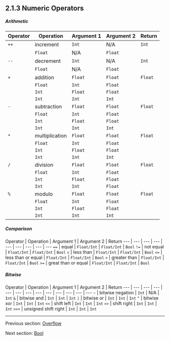 ## 2.1.3 Numeric Operators

##### Arithmetic
 
 Operator  | Operation  | Argument 1  | Argument 2  | Return 
 --- | --- | --- | --- | ---
<code>++</code> | increment  | `Int`  | N/A  | `Int`
 |  | `Float`  | N/A  | `Float`
<code>--</code>  | decrement  | `Int`  | N/A  | `Int`
 |  | `Float`  | N/A  | `Float`
<code>+</code>  | addition  | `Float`  | `Float`  | `Float` 
 |  | `Float`  | `Int`  | `Float` 
 |  | `Int`  | `Float`  | `Float` 
 |  | `Int`  | `Int`  | `Int` 
<code>-</code>  | subtraction  | `Float`  | `Float`  | `Float` 
 |  | `Float`  | `Int`  | `Float` 
 |  | `Int`  | `Float`  | `Float` 
 |  | `Int`  | `Int`  | `Int` 
<code>*</code>  | multiplication  | `Float`  | `Float`  | `Float` 
 |  | `Float`  | `Int`  | `Float` 
 |  | `Int`  | `Float`  | `Float` 
 |  | `Int`  | `Int`  | `Int` 
<code>/</code>  | division  | `Float`  | `Float`  | `Float` 
 |  | `Float`  | `Int`  | `Float` 
 |  | `Int`  | `Float`  | `Float` 
 |  | `Int`  | `Int`  | `Float` 
<code>%</code>  | modulo  | `Float`  | `Float`  | `Float` 
 |  | `Float`  | `Int`  | `Float` 
 |  | `Int`  | `Float`  | `Float` 
 |  | `Int`  | `Int`  | `Int` 
 
##### Comparison
 
 Operator  | Operation  | Argument 1  | Argument 2  | Return 
 --- | --- | --- | --- | --- | --- | --- | --- | ---
<code>==</code>  | equal  | `Float/Int`  | `Float/Int`  | `Bool` 
<code>!=</code>  | not equal  | `Float/Int`  | `Float/Int`  | `Bool` 
<code>&lt;</code>  | less than  | `Float/Int`  | `Float/Int`  | `Bool` 
<code>&lt;=</code>  | less than or equal  | `Float/Int`  | `Float/Int`  | `Bool` 
<code>&gt;</code>  | greater than  | `Float/Int`  | `Float/Int`  | `Bool` 
<code>&gt;=</code>  | great than or equal  | `Float/Int`  | `Float/Int`  | `Bool` 
 
##### Bitwise
 
 Operator  | Operation  | Argument 1  | Argument 2  | Return 
 --- | --- | --- | --- | --- | --- | --- | --- | --- | --- | --- | --- | ---
<code>~</code>  | bitwise negation  | `Int`  | N/A  | `Int` 
<code>&amp;</code>  | bitwise and  | `Int`  | `Int`  | `Int` 
<code>&#124;</code>  | bitwise or  | `Int`  | `Int`  | `Int` 
<code>^</code>  | bitwise xor  | `Int`  | `Int`  | `Int` 
<code>&lt;&lt;</code>  | shift left  | `Int`  | `Int`  | `Int` 
<code>&gt;&gt;</code>  | shift right  | `Int`  | `Int`  | `Int` 
<code>&gt;&gt;&gt;</code>  | unsigned shift right  | `Int`  | `Int`  | `Int`

---

Previous section: [Overflow](types-overflow.md)

Next section: [Bool](types-bool.md)
